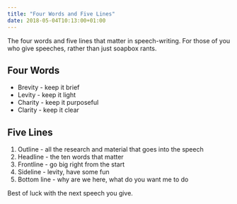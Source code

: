 ```yaml
---
title: "Four Words and Five Lines"
date: 2018-05-04T10:13:00+01:00
---
```


The four words and five lines that matter in speech-writing. For those of you who give speeches, rather than just soapbox rants.

Four Words
----------

* Brevity - keep it brief
* Levity - keep it light
* Charity - keep it purposeful
* Clarity - keep it clear

Five Lines
----------

1. Outline - all the research and material that goes into the speech
2. Headline - the ten words that matter 
3. Frontline - go big right from the start
4. Sideline - levity, have some fun
5. Bottom line - why are we here, what do you want me to do

Best of luck with the next speech you give.